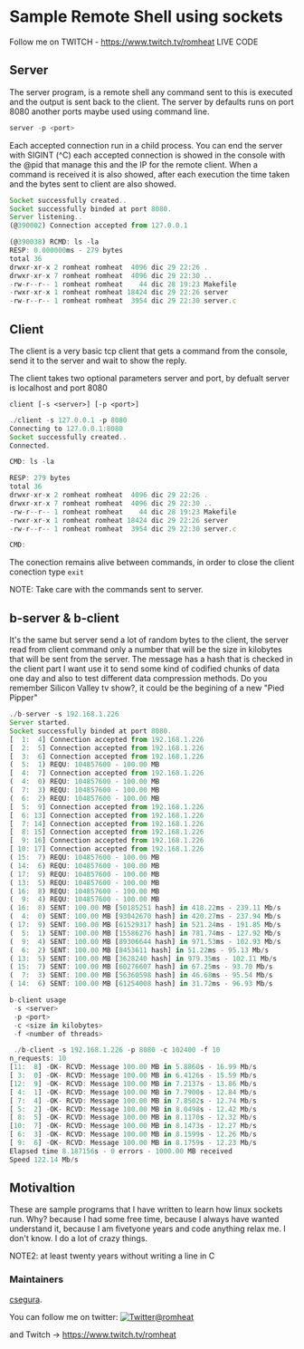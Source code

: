 # Sample Remote Shell using sockets 

Follow me on TWITCH - https://www.twitch.tv/romheat LIVE CODE


## Server

The server program, is a remote shell any command sent to this is executed and the output is sent back to the client. The server by defaults runs on port 8080 another ports maybe used using command line.

```s
server -p <port>
```

Each accepted connection run in a child process. You can end the server with SIGINT (^C) each accepted connection is showed in the console with the @pid that manage this and the IP for the remote client. When a command is received it is also showed, after each execution the time taken and the bytes sent to client are also showed.

```js
Socket successfully created..
Socket successfully binded at port 8080.
Server listening..
(@390002) Connection accepted from 127.0.0.1

(@390038) RCMD: ls -la
RESP: 0.000000ms - 279 bytes
total 36
drwxr-xr-x 2 romheat romheat  4096 dic 29 22:26 .
drwxr-xr-x 7 romheat romheat  4096 dic 29 22:30 ..
-rw-r--r-- 1 romheat romheat    44 dic 28 19:23 Makefile
-rwxr-xr-x 1 romheat romheat 18424 dic 29 22:26 server
-rw-r--r-- 1 romheat romheat  3954 dic 29 22:30 server.c
```

## Client 

The client is a very basic tcp client that gets a command from the console, send it to the server and wait to show the reply.

The client takes two optional parameters server and port, by defualt server is localhost and port 8080

```console
client [-s <server>] [-p <port>]
```

```js
./client -s 127.0.0.1 -p 8080
Connecting to 127.0.0.1:8080
Socket successfully created..
Connected.

CMD: ls -la

RESP: 279 bytes
total 36
drwxr-xr-x 2 romheat romheat  4096 dic 29 22:26 .
drwxr-xr-x 7 romheat romheat  4096 dic 29 22:30 ..
-rw-r--r-- 1 romheat romheat    44 dic 28 19:23 Makefile
-rwxr-xr-x 1 romheat romheat 18424 dic 29 22:26 server
-rw-r--r-- 1 romheat romheat  3954 dic 29 22:30 server.c

CMD: 
```

The conection remains alive between commands, in order to close the client conection type ```exit``` 

NOTE: Take care with the commands sent to server.

## b-server & b-client

It's the same but server send a lot of random bytes to the client, the server read from client command only a number that will be the size in kilobytes that will be sent from the server. The message has a hash that is checked in the client part I want use it to send some kind of codified chunks of data one day and also to test different data compression methods. Do you remember Silicon Valley tv show?, it could be the begining of a new "Pied Pipper" 

``` js
./b-server -s 192.168.1.226
Server started.
Socket successfully binded at port 8080.
[  1:  4] Connection accepted from 192.168.1.226
[  2:  5] Connection accepted from 192.168.1.226
[  3:  6] Connection accepted from 192.168.1.226
(  5:  1) REQU: 104857600 - 100.00 MB 
[  4:  7] Connection accepted from 192.168.1.226
(  4:  0) REQU: 104857600 - 100.00 MB 
(  7:  3) REQU: 104857600 - 100.00 MB 
(  6:  2) REQU: 104857600 - 100.00 MB 
[  5:  9] Connection accepted from 192.168.1.226
[  6: 13] Connection accepted from 192.168.1.226
[  7: 14] Connection accepted from 192.168.1.226
[  8: 15] Connection accepted from 192.168.1.226
[  9: 16] Connection accepted from 192.168.1.226
[ 10: 17] Connection accepted from 192.168.1.226
( 15:  7) REQU: 104857600 - 100.00 MB 
( 14:  6) REQU: 104857600 - 100.00 MB 
( 17:  9) REQU: 104857600 - 100.00 MB 
( 13:  5) REQU: 104857600 - 100.00 MB 
( 16:  8) REQU: 104857600 - 100.00 MB 
(  9:  4) REQU: 104857600 - 100.00 MB 
( 16:  8) SENT: 100.00 MB [50185251 hash] in 418.22ms - 239.11 Mb/s
(  4:  0) SENT: 100.00 MB [93042670 hash] in 420.27ms - 237.94 Mb/s
( 17:  9) SENT: 100.00 MB [61529317 hash] in 521.24ms - 191.85 Mb/s
(  5:  1) SENT: 100.00 MB [15586276 hash] in 781.74ms - 127.92 Mb/s
(  9:  4) SENT: 100.00 MB [89306644 hash] in 971.53ms - 102.93 Mb/s
(  6:  2) SENT: 100.00 MB [8453611 hash] in 51.22ms - 95.13 Mb/s
( 13:  5) SENT: 100.00 MB [3628240 hash] in 979.35ms - 102.11 Mb/s
( 15:  7) SENT: 100.00 MB [60276607 hash] in 67.25ms - 93.70 Mb/s
(  7:  3) SENT: 100.00 MB [56360598 hash] in 46.68ms - 95.54 Mb/s
( 14:  6) SENT: 100.00 MB [61254008 hash] in 31.72ms - 96.93 Mb/s
```

``` s
b-client usage
 -s <server> 
 -p <port> 
 -c <size in kilobytes> 
 -f <number of threads>
```

``` js
 ./b-client -s 192.168.1.226 -p 8080 -c 102400 -f 10
n_requests: 10
[11:  8] -OK- RCVD: Message 100.00 MB in 5.8860s - 16.99 Mb/s
[ 3:  0] -OK- RCVD: Message 100.00 MB in 6.4126s - 15.59 Mb/s
[12:  9] -OK- RCVD: Message 100.00 MB in 7.2137s - 13.86 Mb/s
[ 4:  1] -OK- RCVD: Message 100.00 MB in 7.7900s - 12.84 Mb/s
[ 7:  4] -OK- RCVD: Message 100.00 MB in 7.8502s - 12.74 Mb/s
[ 5:  2] -OK- RCVD: Message 100.00 MB in 8.0498s - 12.42 Mb/s
[ 8:  5] -OK- RCVD: Message 100.00 MB in 8.1170s - 12.32 Mb/s
[10:  7] -OK- RCVD: Message 100.00 MB in 8.1473s - 12.27 Mb/s
[ 6:  3] -OK- RCVD: Message 100.00 MB in 8.1599s - 12.26 Mb/s
[ 9:  6] -OK- RCVD: Message 100.00 MB in 8.1759s - 12.23 Mb/s
Elapsed time 8.187156s - 0 errors - 1000.00 MB received
Speed 122.14 Mb/s
```

## Motivaltion

These are sample programs that I have written to learn how linux sockets run. Why? because I had some free time, because I always have wanted understand it, because I am fivetyone years and code anything relax me. I don't know. I do a lot of crazy things.

NOTE2: at least twenty years without writing a line in C 
### Maintainers

[csegura](https://github.com/csegura).

You can follow me on twitter: [![Twitter](http://i.imgur.com/wWzX9uB.png)@romheat](https://www.twitter.com/romheat)

and Twitch -> https://www.twitch.tv/romheat